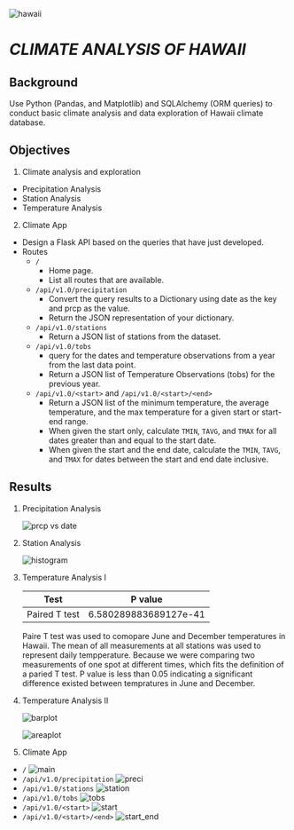 ![hawaii](https://cdn.travelpulse.com/images/54aaedf4-a957-df11-b491-006073e71405/ee952e9e-f09c-49c2-bc5d-4303c880173a/630x355.jpg)
# *__CLIMATE ANALYSIS OF HAWAII__*
## Background
Use Python (Pandas, and Matplotlib) and SQLAlchemy (ORM queries) to conduct basic climate analysis and data exploration of Hawaii climate database.
## Objectives
1. Climate analysis and exploration
* Precipitation Analysis
* Station Analysis
* Temperature Analysis
2. Climate App
* Design a Flask API based on the queries that have just developed.
* Routes
  * `/`
    * Home page.
    * List all routes that are available.
  * `/api/v1.0/precipitation`
    * Convert the query results to a Dictionary using date as the key and prcp as the value.
    * Return the JSON representation of your dictionary.
  * `/api/v1.0/stations`
    * Return a JSON list of stations from the dataset.
  * `/api/v1.0/tobs`
	* query for the dates and temperature observations from a year from the last data point.
	* Return a JSON list of Temperature Observations (tobs) for the previous year.
  * `/api/v1.0/<start>` and `/api/v1.0/<start>/<end>`
	* Return a JSON list of the minimum temperature, the average temperature, and the max temperature for a given start or start-end range.
	* When given the start only, calculate `TMIN`, `TAVG`, and `TMAX` for all dates greater than and equal to the start date.
	* When given the start and the end date, calculate the `TMIN`, `TAVG`, and `TMAX` for dates between the start and end date inclusive.

## Results
1. Precipitation Analysis

   ![prcp vs date](Images/Daily_Precipitation_in_Hawaii_last_12_months.png)

2. Station Analysis

   ![histogram](Images/histogram.png)


3. Temperature Analysis I

     | Test           | P value                | 
     | -------------  |:----------------------:| 
     | Paired T test  | 6.580289883689127e-41  | 

    Paire T test was used to comopare June and December temperatures in Hawaii. The mean of all measurements at all stations was used to represent daily tempperature. Because we were comparing two measurements of one spot at different times, which fits the definition of a paried T test. P value is less than 0.05 indicating a significant difference existed between tempratures in June and December.

4. Temperature Analysis II

    ![barplot](Images/avg_temp_barplot.png)

    ![areaplot](Images/est_temp_vaction.png)

5. Climate App
* `/`
  ![main](Images/app_images/main.png)
* `/api/v1.0/precipitation`
  ![preci](Images/app_images/precipitation.png)
* `/api/v1.0/stations`
   ![station](Images/app_images/station.png) 
* `/api/v1.0/tobs`
	![tobs](Images/app_images/tobs.png)
* `/api/v1.0/<start>` 
  ![start](Images/app_images/start.png)
* `/api/v1.0/<start>/<end>`
  ![start_end](Images/app_images/start_end.png)
	

